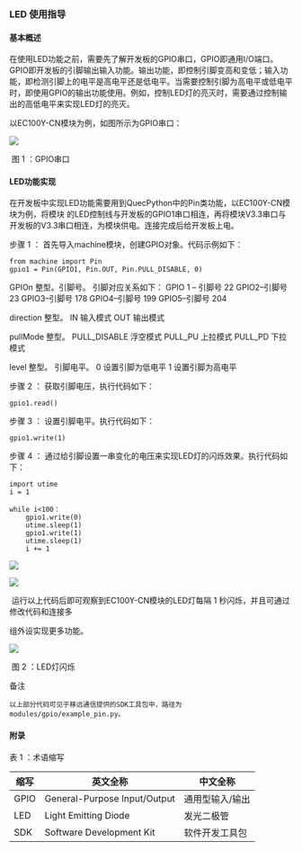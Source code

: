 ### LED 使用指导

#### 基本概述

在使用LED功能之前，需要先了解开发板的GPIO串口，GPIO即通用I/O端口。GPIO即开发板的引脚输出输入功能。输出功能，即控制引脚变高和变低；输入功能，即检测引脚上的电平是高电平还是低电平。当需要控制引脚为高电平或低电平时，即使用GPIO的输出功能使用。例如，控制LED灯的亮灭时，需要通过控制输出的高低电平来实现LED灯的亮灭。

以EC100Y-CN模块为例，如图所示为GPIO串口：

![](media/LED图0_gpio.jpg)

​																				图 1 ：GPIO串口


#### LED功能实现

​     	在开发板中实现LED功能需要用到QuecPython中的Pin类功能，以EC100Y-CN模块为例，将模块
的LED控制线与开发板的GPIO1串口相连，再将模块V3.3串口与开发板的V3.3串口相连，为模块供电。连接完成后给开发板上电。

步骤 1 ： 首先导入machine模块，创建GPIO对象。代码示例如下：

```
from machine import Pin
gpio1 = Pin(GPIO1, Pin.OUT, Pin.PULL_DISABLE, 0)
```



GPIOn 				整型。引脚号。
							引脚对应关系如下：
							GPIO 1 – 引脚号 22
							GPIO2–引脚号 23
							GPIO3–引脚号 178
							GPIO4–引脚号 199
							GPIO5–引脚号 204

direction 			整型。
							IN 输入模式
							OUT 输出模式

pullMode 			整型。
								PULL_DISABLE 浮空模式
								PULL_PU 上拉模式
								PULL_PD 下拉模式

level 整型。		引脚电平。
								0 设置引脚为低电平
								1 设置引脚为高电平

步骤 2 ： 获取引脚电压，执行代码如下：

```
gpio1.read()
```

步骤 3 ： 设置引脚电平。执行代码如下：

```
gpio1.write(1)
```



步骤 4 ： 通过给引脚设置一串变化的电压来实现LED灯的闪烁效果。执行代码如下：

```
import utime
i = 1

while i<100：
	gpio1.write(0)
	utime.sleep(1)
	gpio1.write(1)
	utime.sleep(1)
	i += 1
```

![](media/LED图1.jpg)

![](media/LED图2.jpg)

​	运行以上代码后即可观察到EC100Y-CN模块的LED灯每隔 1 秒闪烁，并且可通过修改代码和连接多

组外设实现更多功能。

![](media/LED图3.jpg)

​																			图 2 ：LED灯闪烁

备注

```
以上部分代码可见于移远通信提供的SDK工具包中，路径为modules/gpio/example_pin.py。
```

#### 附录

表 1 ：术语缩写



| 缩写 	| 英文全称 							| 中文全称         |
| ----- | --------------------------------- | ---------------- |
| GPIO 	| General-Purpose Input/Output 		| 通用型输入/输出  |
| LED 	| Light Emitting Diode 				| 发光二极管       |
| SDK 	| Software Development Kit 			| 软件开发工具包   |


